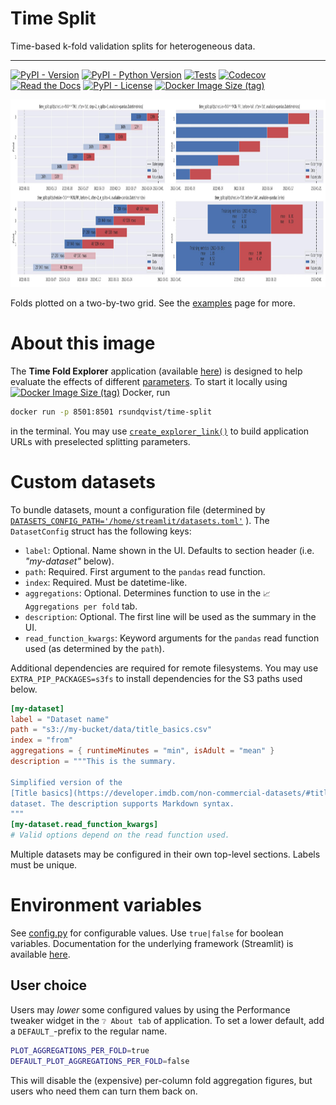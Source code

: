 # Time Split  <!-- omit in toc -->
Time-based k-fold validation splits for heterogeneous data.

-----------------
[![PyPI - Version](https://img.shields.io/pypi/v/time-split.svg)](https://pypi.python.org/pypi/time-split)
[![PyPI - Python Version](https://img.shields.io/pypi/pyversions/time-split.svg)](https://pypi.python.org/pypi/time-split)
[![Tests](https://github.com/rsundqvist/time-split/workflows/tests/badge.svg)](https://github.com/rsundqvist/time-split/actions?workflow=tests)
[![Codecov](https://codecov.io/gh/rsundqvist/time-split/branch/master/graph/badge.svg)](https://codecov.io/gh/rsundqvist/time-split)
[![Read the Docs](https://readthedocs.org/projects/time-split/badge/)](https://time-split.readthedocs.io/)
[![PyPI - License](https://img.shields.io/pypi/l/time-split.svg)](https://pypi.python.org/pypi/time-split)
[![Docker Image Size (tag)](https://img.shields.io/docker/image-size/rsundqvist/time-split/latest?logo=docker&label=time-split)](https://hub.docker.com/r/rsundqvist/time-split/)

<div align="center">
  <img alt="Plotted folds on a two-by-two grid." 
       title="Examples" height="300" width="1200" 
  src="https://raw.githubusercontent.com/rsundqvist/time-split/master/docs/2x2-examples.jpg"><br>
</div>

Folds plotted on a two-by-two grid. See the
[examples](https://time-split.readthedocs.io/en/stable/auto_examples/index.html) page for more.

# About this image
The **Time Fold Explorer** application
(available [here](https://time-split.streamlit.app/?data=1554942900-1557610200&schedule=0+0+%2A+%2A+MON%2CFRI&n_splits=2&step=2&show_removed=True))
is designed to help evaluate the effects of different
[parameters](https://time-split.readthedocs.io/en/stable/#parameter-overview).
To start it locally using
[![Docker Image Size (tag)](https://img.shields.io/docker/image-size/rsundqvist/time-split/latest?logo=docker&label=time-split)](https://hub.docker.com/r/rsundqvist/time-split/)
Docker, run
```sh
docker run -p 8501:8501 rsundqvist/time-split
```
in the terminal. You may use
[`create_explorer_link()`](https://time-split.readthedocs.io/en/stable/generated/time_split.support.html#time_split.support.create_explorer_link)
to build application URLs with preselected splitting parameters.

# Custom datasets
To bundle datasets, mount a configuration file (determined by 
[`DATASETS_CONFIG_PATH='/home/streamlit/datasets.toml'`](https://time-split.readthedocs.io/en/stable/generated/time_split.streamlit.config.html#time_split.streamlit.config.DATASETS_CONFIG_PATH)
). The `DatasetConfig` struct has the following keys:

* `label`: Optional. Name shown in the UI. Defaults to section header (i.e. *"my-dataset"* below).
* `path`: Required. First argument to the `pandas` read function.
* `index`: Required. Must be datetime-like.
* `aggregations`: Optional. Determines function to use in the `📈 Aggregations per fold` tab.
* `description`: Optional. The first line will be used as the summary in the UI.
* `read_function_kwargs`: Keyword arguments for the `pandas` read function used (as determined by the `path`).

Additional dependencies are required for remote filesystems. You may use `EXTRA_PIP_PACKAGES=s3fs` to install
dependencies for the S3 paths used below.

```toml
[my-dataset]
label = "Dataset name"
path = "s3://my-bucket/data/title_basics.csv"
index = "from"
aggregations = { runtimeMinutes = "min", isAdult = "mean" }
description = """This is the summary.

Simplified version of the
[Title basics](https://developer.imdb.com/non-commercial-datasets/#titlebasicstsvgz) IMDB
dataset. The description supports Markdown syntax.
"""
[my-dataset.read_function_kwargs]
# Valid options depend on the read function used.
```

Multiple datasets may be configured in their own top-level sections. Labels must be unique.

# Environment variables
See [config.py](src/time_fold_explorer/config.py) for configurable values. Use `true|false` for boolean variables. 
Documentation for the underlying framework (Streamlit) is available 
[here](https://docs.streamlit.io/develop/concepts/configuration/options/).

## User choice
Users may *lower* some configured values by using the Performance tweaker widget in the `❔ About tab` of application. To 
set a lower default, add a `DEFAULT_`-prefix to the regular name.
```bash
PLOT_AGGREGATIONS_PER_FOLD=true
DEFAULT_PLOT_AGGREGATIONS_PER_FOLD=false
```
This will disable the (expensive) per-column fold aggregation figures, but users who need them can turn them back on.
